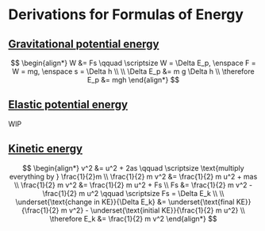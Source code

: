# Derivations for Formulas of Energy

## [Gravitational potential energy](./energy.md#gravitational-potential-energy)

$$
\begin{align*}
  W &= Fs \qquad \scriptsize W = \Delta E_p, \enspace F = W = mg, \enspace s = \Delta h \\
  \\
  \Delta E_p &= m g \Delta h \\
  \therefore E_p &= mgh
\end{align*}
$$

## [Elastic potential energy](./energy.md#elastic-potential-energy)

WIP <!-- TODO write derivation -->

## [Kinetic energy](./energy.md#kinetic-energy)

$$
\begin{align*}
  v^2 &= u^2 + 2as \qquad \scriptsize \text{multiply everything by } \frac{1}{2}m \\
  \frac{1}{2} m v^2 &= \frac{1}{2} m u^2 + mas \\
  \frac{1}{2} m v^2 &= \frac{1}{2} m u^2 + Fs \\
  Fs &= \frac{1}{2} m v^2 - \frac{1}{2} m u^2 \qquad \scriptsize Fs = \Delta E_k \\
  \\
  \underset{\text{change in KE}}{\Delta E_k} &= \underset{\text{final KE}}{\frac{1}{2} m v^2} - \underset{\text{initial KE}}{\frac{1}{2} m u^2} \\
  \therefore E_k &= \frac{1}{2} m v^2
\end{align*}
$$
